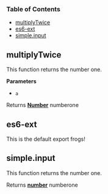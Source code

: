 <!-- Generated by documentation.js. Update this documentation by updating the source code. -->

### Table of Contents

-   [multiplyTwice](#multiplytwice)
-   [es6-ext](#es6-ext)
-   [simple.input](#simpleinput)

## multiplyTwice

This function returns the number one.

**Parameters**

-   `a`  

Returns **[Number](https://developer.mozilla.org/en-US/docs/Web/JavaScript/Reference/Global_Objects/Number)** numberone

## es6-ext

This is the default export frogs!

## simple.input

This function returns the number one.

Returns **[number](https://developer.mozilla.org/en-US/docs/Web/JavaScript/Reference/Global_Objects/Number)** numberone

